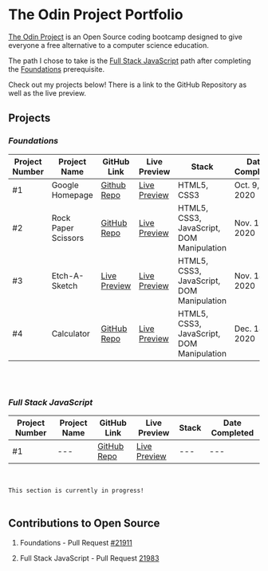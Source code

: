 # The Odin Project Portfolio

[The Odin Project](https://www.theodinproject.com/) is an Open Source coding bootcamp designed to give everyone a free alternative to a computer science education.

The path I chose to take is the [Full Stack JavaScript](https://www.theodinproject.com/paths/full-stack-javascript) path after completing the [Foundations](https://www.theodinproject.com/paths/foundations) prerequisite. 


Check out my projects below! There is a link to the GitHub Repository as well as the live preview.


## Projects

### _Foundations_

Project Number |Project Name | GitHub Link | Live Preview | Stack |Date Completed 
--- |--- | --- | --- | --- |--- 
#1 | Google Homepage | [Github Repo](https://github.com/vdojnov/google-homepage) | [Live Preview](https://vdojnov.github.io/google-homepage/?fbclid=IwAR1uuCiCxZpzJw5do7mkZJLNOSSs5RWJasKJp9NzLNJ-dgW2cWc802p-RRQ) | HTML5, CSS3 | Oct. 9, 2020 
#2 |Rock Paper Scissors | [GitHub Repo](https://github.com/vdojnov/Rock_Paper_Scissors) | [Live Preview](https://vdojnov.github.io/Rock_Paper_Scissors/) | HTML5, CSS3, JavaScript, DOM Manipulation |Nov. 10, 2020
#3 |Etch-A-Sketch| [Live Preview](https://github.com/vdojnov/Etch-a-Sketch) |  [Live Preview](https://vdojnov.github.io/Etch-a-Sketch/) | HTML5, CSS3, JavaScript, DOM Manipulation | Nov. 14, 2020 
#4 | Calculator | [GitHub Repo](https://github.com/vdojnov/Calculator) | [Live Preview](https://vdojnov.github.io/Calculator/) | HTML5, CSS3, JavaScript, DOM Manipulation | Dec. 18, 2020 




<br>
<br>

### _Full Stack JavaScript_

Project Number |Project Name | GitHub Link | Live Preview | Stack |Date Completed 
--- |--- | --- | --- | --- |--- 
#1 |--- | [GitHub Repo]() | [Live Preview]() | --- |--- 


<!-- #1 |--- | [GitHub Repo]() | [Live Preview]() | --- |---  -->

<br>

```This section is currently in progress!```
<br>
<br>

## Contributions to Open Source

1. Foundations - Pull Request [#21911](https://github.com/TheOdinProject/curriculum/pull/21911)

2. Full Stack JavaScript - Pull Request [21983](https://github.com/TheOdinProject/curriculum/pull/21983)